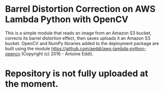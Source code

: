 # Barrel Distortion Correction on AWS Lambda Python with OpenCV

  This is a simple module that reads an image from an Amazon S3 bucket, corrects its barrel distortion effect, then saves uploads it an Amazon S3 bucket. OpenCV and NumPy libraries added to the deployment package are built using the module https://github.com/aeddi/aws-lambda-python-opencv (Copyright (c) 2016 - Antoine Eddi). 
# Repository is not fully uploaded at the moment.
